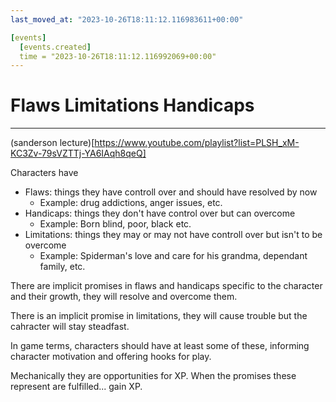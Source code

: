 ```yaml
---
last_moved_at: "2023-10-26T18:11:12.116983611+00:00"

[events]
  [events.created]
  time = "2023-10-26T18:11:12.116992069+00:00"
---
```

# Flaws Limitations Handicaps
---

(sanderson lecture)[https://www.youtube.com/playlist?list=PLSH_xM-KC3Zv-79sVZTTj-YA6IAqh8qeQ]

Characters have

* Flaws: things they have controll over and should have resolved by now
  * Example: drug addictions, anger issues, etc.
* Handicaps: things they don't have control over but can overcome
  * Example: Born blind, poor, black etc.
* Limitations: things they may or may not have controll over but isn't
  to be overcome
  * Example: Spiderman's love and care for his grandma, dependant family, etc.

There are implicit promises in flaws and handicaps specific to the
character and their growth, they will resolve and overcome them.

There is an implicit promise in limitations, they will cause trouble
but the cahracter will stay steadfast.

In game terms, characters should have at least some of these,
informing character motivation and offering hooks for play.

Mechanically they are opportunities for XP. When the promises these
represent are fulfilled... gain XP.
